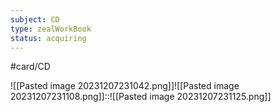 ```yaml
---
subject: CD
type: zealWorkBook
status: acquiring
---
```

#card/CD 

![[Pasted image 20231207231042.png]]![[Pasted image 20231207231108.png]]::![[Pasted image 20231207231125.png]]


